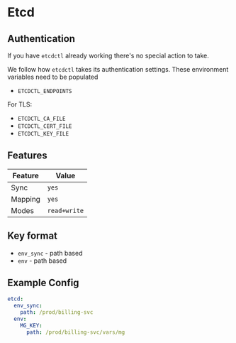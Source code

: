 # Etcd

## Authentication

If you have `etcdctl` already working there's no special action to take.

We follow how `etcdctl` takes its authentication settings. These environment variables need to be populated

- `ETCDCTL_ENDPOINTS`

For TLS:

- `ETCDCTL_CA_FILE`
- `ETCDCTL_CERT_FILE`
- `ETCDCTL_KEY_FILE`

## Features

| Feature | Value |
| --- | --- |
| Sync | `yes` |
| Mapping | `yes` |
| Modes | `read+write` |

## Key format
- `env_sync` - path based
- `env` - path based

## Example Config

```yaml
etcd:
  env_sync:
    path: /prod/billing-svc
  env:
    MG_KEY:
      path: /prod/billing-svc/vars/mg
```